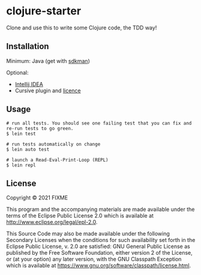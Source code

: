 # clojure-starter
Clone and use this to write some Clojure code, the TDD way!

## Installation

Minimum: Java (get with [sdkman](https://sdkman.io/))

Optional:
- [Intellij IDEA](https://www.jetbrains.com/idea/download)
- Cursive plugin and [licence](https://cursive-ide.com/buy.html)

## Usage

```shell
# run all tests. You should see one failing test that you can fix and re-run tests to go green.
$ lein test

# run tests automatically on change
$ lein auto test

# launch a Read-Eval-Print-Loop (REPL)
$ lein repl
```

## License

Copyright © 2021 FIXME

This program and the accompanying materials are made available under the
terms of the Eclipse Public License 2.0 which is available at
http://www.eclipse.org/legal/epl-2.0.

This Source Code may also be made available under the following Secondary
Licenses when the conditions for such availability set forth in the Eclipse
Public License, v. 2.0 are satisfied: GNU General Public License as published by
the Free Software Foundation, either version 2 of the License, or (at your
option) any later version, with the GNU Classpath Exception which is available
at https://www.gnu.org/software/classpath/license.html.
